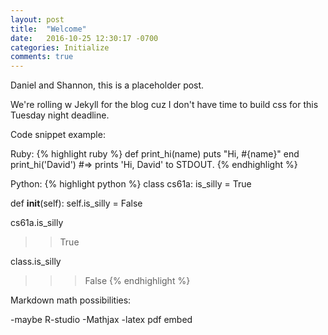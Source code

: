 ```yaml
---
layout: post
title:  "Welcome"
date:   2016-10-25 12:30:17 -0700
categories: Initialize
comments: true
---
```

Daniel and Shannon, this is a placeholder post.

We're rolling w Jekyll for the blog cuz I don't have time to build css for this Tuesday night deadline.

Code snippet example:

Ruby:
{% highlight ruby %}
def print_hi(name)
  puts "Hi, #{name}"
end
print_hi('David')
#=> prints 'Hi, David' to STDOUT.
{% endhighlight %}

Python:
{% highlight python %}
class cs61a:
  is_silly = True

  def __init__(self):
    self.is_silly = False

cs61a.is_silly
>>True

class.is_silly
>>>False
{% endhighlight %}

Markdown math possibilities:

-maybe R-studio
-Mathjax
-latex pdf embed
